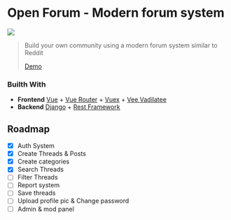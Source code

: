 # Open Forum - Modern forum system
![](https://i.imgur.com/cdCKeG4.gif)
> Build your own community using a modern forum system similar to Reddit
> 
> [Demo](https://forum.ikerv.me)

### Builth With

- **Frontend** [Vue](https://vuejs.org) + [Vue Router](https://router.vuejs.org) + [Vuex](https://vuex.vuejs.org) + [Vee Vadilatee](https://vee-validate.logaretm.com/v4)
- **Backend** [Django](https://www.djangoproject.com) + [Rest Framework](https://www.django-rest-framework.org)

## Roadmap
- [X] Auth System
- [X] Create Threads & Posts
- [X] Create categories
- [X] Search Threads
- [ ] Filter Threads
- [ ] Report system
- [ ] Save threads
- [ ] Upload profile pic & Change password
- [ ] Admin & mod panel
